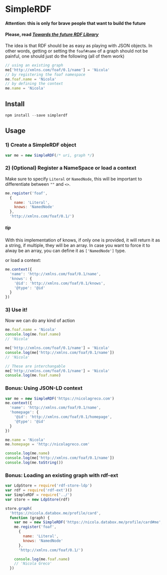 # SimpleRDF

#### Attention: this is only for brave people that want to build the future
#### Please, read [_Towards the future RDF Library_](http://nicola.io/future-rdf/2015/)

The idea is that RDF should be as easy as playing with JSON objects. In other words, getting or setting the `foaf#name` of a graph should not be painful, one should just do the following (all of them work)

```javascript
// using an existing graph
me['http://xmlns.com/foaf/0.1/name'] = 'Nicola'
// by registering the foaf namespace
me.foaf.name = 'Nicola'
// by defining the context
me.name = 'Nicola'
```

## Install

```javascript
npm install --save simplerdf
```

## Usage

### 1) Create a SimpleRDF object

```javascript
var me = new SimpleRDF(/* uri, graph */)
```

### 2) (Optional) Register a NameSpace or load a context

Make sure to specify `Literal` or `NamedNode`, this will be important to differentiate between `""` and `<>`.

```javascript
me.register('foaf',
  {
    name: 'Literal',
    knows: 'NamedNode'
  },
  'http://xmlns.com/foaf/0.1/')
```

##### tip

With this implementation of knows, if only one is provided, it will return it as a string, if multiple, they will be an array. In case you want to force it to alway be an array, you can define it as `['NamedNode']` type.

or load a context:

```javascript
me.context({
  'name': 'http://xmlns.com/foaf/0.1/name',
  'knows': {
    '@id': 'http://xmlns.com/foaf/0.1/knows',
    '@type': '@id'
  }
})
```

### 3) Use it!

Now we can do any kind of action

```javascript
me.foaf.name = 'Nicola'
console.log(me.foaf.name)
// 'Nicola'

me['http://xmlns.com/foaf/0.1/name'] = 'Nicola'
console.log(me['http://xmlns.com/foaf/0.1/name'])
// 'Nicola'

// These are interchangable
me['http://xmlns.com/foaf/0.1/name'] = 'Nicola'
console.log(me.foaf.name)
```

### Bonus: Using JSON-LD context

```javascript
var me = new SimpleRDF('https://nicolagreco.com')
me.context({
  'name': 'http://xmlns.com/foaf/0.1/name',
  'homepage': {
    '@id': 'http://xmlns.com/foaf/0.1/homepage',
    '@type': '@id'
  }
})

me.name = 'Nicola'
me.homepage = 'http://nicolagreco.com'

console.log(me.name)
console.log(me['http://xmlns.com/foaf/0.1/name'])
console.log(me.toString())
```

### Bonus: Loading an existing graph with rdf-ext
```javascript
var LdpStore = require('rdf-store-ldp')
var rdf = require('rdf-ext')()
var SimpleRDF = require('../')
var store = new LdpStore(rdf)

store.graph(
  'https://nicola.databox.me/profile/card',
  function (graph) {
    var me = new SimpleRDF('https://nicola.databox.me/profile/card#me', graph)
    me.register('foaf',
      {
        name: 'Literal',
        knows: 'NamedNode'
      },
      'http://xmlns.com/foaf/0.1/')

    console.log(me.foaf.name)
    // 'Nicola Greco'
  })

```
